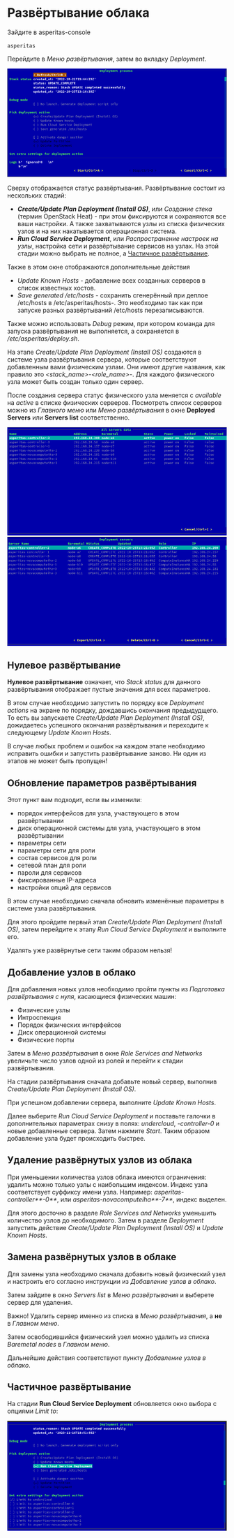 # Развёртывание облака 

Зайдите в asperitas-console 
~~~shell
asperitas
~~~

Перейдите в _Меню развёртывания_, затем во вкладку _Deployment_.

![](../../../images/deployment.png)

Сверху отображается статус развёртывания. Развёртывание состоит из нескольких стадий:
* _**Create/Update Plan Deployment (Install OS)**_, или _Создание стека_ (термин OpenStack Heat) - при этом фиксируются и сохраняются все ваши настройки. 
А также захватываются узлы из списка физических узлов и на них накатывается операционная система.
* _**Run Cloud Service Deployment**_, или _Распространение настроек на узлы_, настройка сети и развёртывание сервисов на узлах. 
На этой стадии можно выбрать не полное, а [Частичное развёртывание](#частичное-развёртывание). 

Также в этом окне отображаются дополнительные действия 
* _Update Known Hosts_ - добавление всех созданных серверов в список известных хостов. 
* _Save generated /etc/hosts_ - сохранить сгенерённый при деплое /etc/hosts в /etc/asperitas/hosts-<deployment-name>. Это необходимо так как при запуске разных развёртываний /etc/hosts перезаписываются. 

Также можно использовать _Debug_ режим, при котором команда для запуска развёртывания не выполняется, а сохраняется в _/etc/asperitas/deploy.sh_.

На этапе _Create/Update Plan Deployment (Install OS)_ создаются в системе узла развёртывания сервера, которые соответствуют добавленным вами физическим узлам. 
Они имеют другие названия, как правило это _<stack_name>-<role_name>-<number>_. 
Для каждого физического узла может быть создан только один сервер. 

После создания сервера статус физического узла меняется с _available_ на _active_ в списке физических серверов.
Посмотреть список серверов можно из _Главного меню_ или _Меню развёртывания_ в окне **Deployed Servers** или **Servers list** соответственно.  

![](../../../images/all-servers.png)
![](../../../images/stack-servers.png)

## Нулевое развёртывание

**Нулевое развёртывание** означает, что _Stack status_ для данного развёртывания отображает пустые значения для всех параметров. 

В этом случае необходимо запустить по порядку все _Deployment actions_ на экране по порядку, дождавшись окончания предыдудщего.
То есть вы запускаете _Create/Update Plan Deployment (Install OS)_, дожидаетесь успешного окончания развёртывания и переходите к следующему _Update Known Hosts_. 

В случае любых проблем и ошибок на каждом этапе необходимо исправить ошибки и запустить развёртывание заново.
Ни один из этапов не может быть пропущен!

## Обновление параметров развёртывания 

Этот пункт вам подходит, если вы изменили: 

* порядок интерфейсов для узла, участвующего в этом развёртывании
* диск операционной системы для узла, участвующего в этом развёртывании 
* параметры сети
* параметры сети для роли 
* состав сервисов для роли
* сетевой план для роли
* пароли для сервисов 
* фиксированные IP-адреса
* настройки опций для сервисов 

В этом случае необходимо сначала обновить изменённые параметры в системе узла развёртывания. 

Для этого пройдите первый этап _Create/Update Plan Deployment (Install OS)_, затем перейдите к этапу _Run Cloud Service Deployment_ и выполните его.

Удалять уже развёрнутые сети таким образом нельзя!

## Добавление узлов в облако

Для добавления новых узлов необходимо пройти пункты из _Подготовка развёртывания с нуля_, касающиеся физических машин:

* Физические узлы 
* Интроспекция
* Порядок физических интерфейсов
* Диск операционной системы
* Физические порты

Затем в _Меню развёртывания_ в окне _Role Services and Networks_ увеличьте число узлов одной из ролей и перейти к стадии развёртывания. 

На стадии развёртывания сначала добавьте новый сервер, выполнив _Create/Update Plan Deployment (Install OS)_.

При успешном добавлении сервера, выполните _Update Known Hosts_. 

Далее выберите _Run Cloud Service Deployment_ и поставьте галочки в дополнительных параметрах снизу в полях: _undercloud_, _<stack-name>-controller-0_ и новые добавленные сервера. Затем нажмите _Start_. 
Таким образом добавление узла будет происходить быстрее. 

## Удаление развёрнутых узлов из облака

При уменьшении количества узлов облака имеются ограничения: удалить можно только узлы с наибольшим индексом.
Индекс узла соответствует суффиксу имени узла. 
Например: _asperitas-controller**-0**_, или _asperitas-novacomputeiha**-7**_, индекс выделен.

Для этого досточно в разделе _Role Services and Networks_ уменьшить количество узлов до необходимого. 
Затем в разделе _Deployment_ запустить действие _Create/Update Plan Deployment (Install OS)_ и _Update Known Hosts_.

## Замена развёрнутых узлов в облаке

Для замены узла необходимо сначала добавить новый физический узел и настроить его согласно инструкции из _Добавление узлов в облако_.

Затем зайдите в окно _Servers list_ в _Меню развёртывания_ и выберете сервер для удаления. 

Важно! Удалить сервер именно из списка в _Меню развёртывания_, а **не** в _Главном меню_.

Затем освободившийся физический узел можно удалить из списка _Baremetal nodes_ в _Главном меню_. 

Дальнейшие действия соответствуют пункту _Добавление узлов в облако_.

## Частичное развёртывание

На стадии **Run Cloud Service Deployment** обновляется окно выбора c опциями _Limit to_:

![](../../../images/update-host-choice.png)

